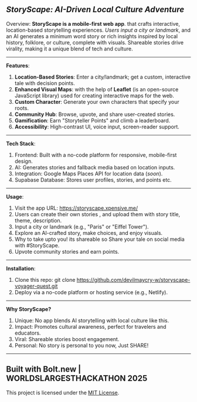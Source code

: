 *StoryScape: AI-Driven Local Culture Adventure*
--

Overview:
**StoryScape is a mobile-first web app**. that crafts interactive, location-based storytelling experiences. *Users input a city or landmark*, and an AI generates a minimum word story or rich insights inspired by local history, folklore, or culture, complete with visuals. Shareable stories drive virality, making it a unique blend of tech and culture.

---
**Features**:

1. **Location-Based Stories**: Enter a city/landmark; get a custom, interactive tale with decision points.
2. **Enhanced Visual Maps**: with the help of **Leaflet** (is an open-source JavaScript library) used for creating interactive maps for the web. 
3. **Custom Character**: Generate your own characters that specify your roots.
4. **Community Hub**: Browse, upvote, and share user-created stories.
5. **Gamification**: Earn "Storyteller Points" and climb a leaderboard.
6. **Accessibility**: High-contrast UI, voice input, screen-reader support.

---
**Tech Stack**:

1. Frontend: Built with a no-code platform for responsive, mobile-first design.
2. AI: Generates stories and fallback media based on location inputs.
3. Integration: Google Maps Places API for location data (*soon*).
4. Supabase Database: Stores user profiles, stories, and points etc.

---
**Usage**:

1. Visit the app URL: https://storyscape.xpensive.me/
2. Users can create their own stories , and upload them with story title, theme, description.
3. Input a city or landmark (e.g., "Paris" or "Eiffel Tower").
4. Explore an AI-crafted story, make choices, and enjoy visuals.
5. Why to take upto you! its shareable so Share your tale on social media with #StoryScape.
6. Upvote community stories and earn points.

---
**Installation**:

1. Clone this repo: git clone <https://github.com/devilmaycry-w/storyscape-voyager-quest.git>
2. Deploy via a no-code platform or hosting service (e.g., Netlify).

---
**Why StoryScape?**

1. Unique: No app blends AI storytelling with local culture like this.
2. Impact: Promotes cultural awareness, perfect for travelers and educators.
3. Viral: Shareable stories boost engagement.
4. Personal: No story is personal to you now, Just SHARE!

---
**Built with Bolt.new** | **WORLDSLARGESTHACKATHON 2025**
---

This project is licensed under the [MIT License](LICENSE).
